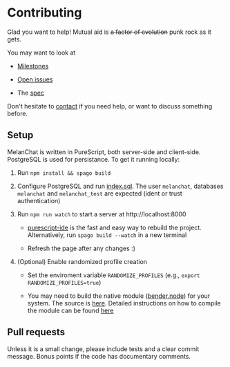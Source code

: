 # Contributing

Glad you want to help! Mutual aid is ~~a factor of evolution~~ punk rock as it gets.

You may want to look at

* [Milestones](https://github.com/easafe/melanchat/milestones)

* [Open issues](https://github.com/easafe/melanchat/issues)

* The [spec](docs/README.md)

Don't hesitate to [contact](https://github.com/easafe) if you need help, or want to discuss something before.

## Setup

MelanChat is written in PureScript, both server-side and client-side. PostgreSQL is used for persistance. To get it running locally:

1. Run `npm install && spago build`

2. Configure PostgreSQL and run [index.sql](src/Server/sql/index.sql). The user `melanchat`, databases `melanchat` and `melanchat_test` are expected (ident or trust authentication)

3. Run `npm run watch` to start a server at http://localhost:8000

    * [purescript-ide](https://github.com/nwolverson/vscode-ide-purescript) is the fast and easy way to rebuild the project. Alternatively, run `spago build --watch` in a new terminal

    * Refresh the page after any changes :)

4. (Optional) Enable randomized profile creation

    * Set the enviroment variable `RANDOMIZE_PROFILES` (e.g., `export RANDOMIZE_PROFILES=true`)

    * You may need to build the native module ([bender.node](bender.node)) for your system. The source is [here](https://github.com/melanchat/bender). Detailed instructions on how to compile the module can be found [here](https://neon-bindings.com)

## Pull requests

Unless it is a small change, please include tests and a clear commit message. Bonus points if the code has documentary comments.
